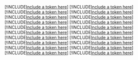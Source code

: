 [!INCLUDE[Include a token here](refs1530852944346/r1.md)]
[!INCLUDE[Include a token here](refs1530852944346/r2.md)]
[!INCLUDE[Include a token here](refs1530852944346/r3.md)]
[!INCLUDE[Include a token here](refs1530852944346/r4.md)]
[!INCLUDE[Include a token here](refs1530852944346/r5.md)]
[!INCLUDE[Include a token here](refs1530852944346/r6.md)]
[!INCLUDE[Include a token here](refs1530852944346/r7.md)]
[!INCLUDE[Include a token here](refs1530852944346/r8.md)]
[!INCLUDE[Include a token here](refs1530852944346/r9.md)]
[!INCLUDE[Include a token here](refs1530852944346/r10.md)]
[!INCLUDE[Include a token here](refs1530852944346/r11.md)]
[!INCLUDE[Include a token here](refs1530852944346/r12.md)]
[!INCLUDE[Include a token here](refs1530852944346/r13.md)]
[!INCLUDE[Include a token here](refs1530852944346/r14.md)]
[!INCLUDE[Include a token here](refs1530852944346/r15.md)]
[!INCLUDE[Include a token here](refs1530852944346/r16.md)]
[!INCLUDE[Include a token here](refs1530852944346/r17.md)]
[!INCLUDE[Include a token here](refs1530852944346/r18.md)]
[!INCLUDE[Include a token here](refs1530852944346/r19.md)]
[!INCLUDE[Include a token here](refs1530852944346/r20.md)]